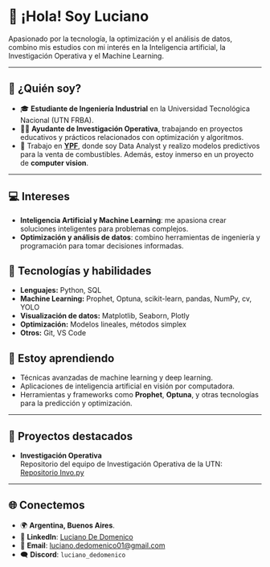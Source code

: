 # 👋 ¡Hola! Soy Luciano  

Apasionado por la tecnología, la optimización y el análisis de datos, combino mis estudios con mi interés en la Inteligencia artificial, la Investigación Operativa y el Machine Learning.  

---

## 🚀 **¿Quién soy?**

- 🎓 **Estudiante de Ingeniería Industrial** en la Universidad Tecnológica Nacional (UTN FRBA).  
- 🧑‍🏫 **Ayudante de Investigación Operativa**, trabajando en proyectos educativos y prácticos relacionados con optimización y algoritmos.  
- 💼 Trabajo en **[YPF](https://www.ypf.com/)**, donde  soy Data Analyst y realizo modelos predictivos para la venta de combustibles. Además, estoy inmerso en un proyecto de **computer vision**.  

---

## 💻 **Intereses**

- **Inteligencia Artificial y Machine Learning**: me apasiona crear soluciones inteligentes para problemas complejos.  
- **Optimización y análisis de datos**: combino herramientas de ingeniería y programación para tomar decisiones informadas.

## 🔧 **Tecnologías y habilidades**

- **Lenguajes:** Python, SQL  
- **Machine Learning:** Prophet, Optuna, scikit-learn, pandas, NumPy, cv, YOLO  
- **Visualización de datos:** Matplotlib, Seaborn, Plotly  
- **Optimización:** Modelos lineales, métodos simplex  
- **Otros:** Git, VS Code

 ## 🌱 **Estoy aprendiendo**

- Técnicas avanzadas de machine learning y deep learning.  
- Aplicaciones de inteligencia artificial en visión por computadora.  
- Herramientas y frameworks como **Prophet**, **Optuna**, y otras tecnologías para la predicción y optimización.  

---

## 📂 **Proyectos destacados**

- **Investigación Operativa**  
  Repositorio del equipo de Investigación Operativa de la UTN:  
  [Repositorio Invo.py](https://github.com/investigacion-operativa-utn/invo.py)  

---

## 🌐 **Conectemos**

- 🌍 **Argentina, Buenos Aires**. 
- 💼 **LinkedIn**: [Luciano De Domenico](https://www.linkedin.com/in/luciano-de-domenico/)
- 📧 **Email**: luciano.dedomenico01@gmail.com 
- 🗨️ **Discord**: `luciano_dedomenico`  

